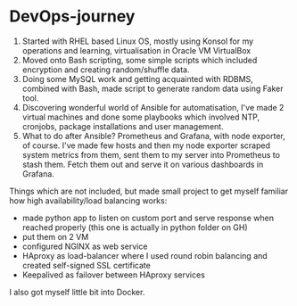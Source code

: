 # DevOps-journey

1. Started with RHEL based Linux OS, mostly using Konsol for my operations and learning, virtualisation in Oracle VM VirtualBox
2. Moved onto Bash scripting, some simple scripts which included encryption and creating random/shuffle data.
3. Doing some MySQL work and getting acquainted with RDBMS, combined with Bash, made script to generate random data using Faker tool.
4. Discovering wonderful world of Ansible for automatisation, I've made 2 virtual machines and done some playbooks which involved
NTP, cronjobs,  package installations and user management.
5. What to do after Ansible? Prometheus and Grafana, with node exporter, of course. I've made few hosts and then my node exporter scraped
system metrics from them, sent them to my server into Prometheus to stash them. Fetch them out and serve it on various dashboards in Grafana.


Things which are not included, but made small project to get myself familiar how high availability/load balancing works:
- made python app to listen on custom port and serve response when reached properly (this one is actually in python folder on GH)
- put them on 2 VM 
- configured NGINX as web service
- HAproxy as load-balancer where I used round robin balancing and created self-signed SSL certificate
- Keepalived as failover between HAproxy services


I also got myself little bit into Docker.
